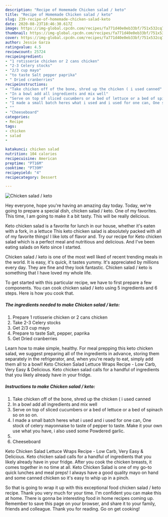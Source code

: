 ```yaml
---
description: "Recipe of Homemade Chicken salad / keto"
title: "Recipe of Homemade Chicken salad / keto"
slug: 239-recipe-of-homemade-chicken-salad-keto
date: 2020-08-23T18:46:30.617Z
image: https://img-global.cpcdn.com/recipes/fa771d40e0eb33bf/751x532cq70/chicken-salad-keto-recipe-main-photo.jpg
thumbnail: https://img-global.cpcdn.com/recipes/fa771d40e0eb33bf/751x532cq70/chicken-salad-keto-recipe-main-photo.jpg
cover: https://img-global.cpcdn.com/recipes/fa771d40e0eb33bf/751x532cq70/chicken-salad-keto-recipe-main-photo.jpg
author: Jessie Garza
ratingvalue: 4.5
reviewcount: 25724
recipeingredient:
- "1 rotisserie chicken or 2 cans chicken"
- "2-3 Celery stocks"
- "2/3 cup mayo"
- "to taste Salt pepper paprika"
- " Dried cranberries"
recipeinstructions:
- "Take chicken off of the bone, shred up the chicken ( i used canned"
- "In a bowl add all ingredients and mix well"
- "Serve on top of sliced cucumbers or a bed of lettuce or a bed of spinach so on so on."
- "I made a small batch heres what i used and i used for one can, One stock of celery mayonnaise to taste of pepper to taste. Make it your own use what you have, i also used some Powdered garlic."
- ""
- "Cheeseboard"
categories:
- Recipe
tags:
- chicken
- salad
- 

katakunci: chicken salad  
nutrition: 104 calories
recipecuisine: American
preptime: "PT16M"
cooktime: "PT39M"
recipeyield: "4"
recipecategory: Dessert

---
```



![Chicken salad / keto](https://img-global.cpcdn.com/recipes/fa771d40e0eb33bf/751x532cq70/chicken-salad-keto-recipe-main-photo.jpg)

Hey everyone, hope you're having an amazing day today. Today, we're going to prepare a special dish, chicken salad / keto. One of my favorites. This time, I am going to make it a bit tasty. This will be really delicious.

Keto chicken salad is a favorite for lunch in our house, whether it&#39;s eaten with a fork, in a lettuce This keto chicken salad is absolutely packed with all of my favorite things! I like lots of flavor and. Try our recipe for Keto chicken salad which is a perfect meal and nutritious and delicious. And I&#39;ve been eating salads on Keto since I started.

Chicken salad / keto is one of the most well liked of recent trending meals in the world. It is easy, it's quick, it tastes yummy. It's appreciated by millions every day. They are fine and they look fantastic. Chicken salad / keto is something that I have loved my whole life.


To get started with this particular recipe, we have to first prepare a few components. You can cook chicken salad / keto using 5 ingredients and 6 steps. Here is how you cook that.

<!--inarticleads1-->

##### The ingredients needed to make Chicken salad / keto:

1. Prepare 1 rotisserie chicken or 2 cans chicken
1. Take 2-3 Celery stocks
1. Get 2/3 cup mayo
1. Prepare to taste Salt, pepper, paprika
1. Get  Dried cranberries


Learn how to make simple, healthy. For meal prepping this keto chicken salad, we suggest preparing all of the ingredients in advance, storing them separately in the refrigerator, and, when you&#39;re ready to eat, simply add them all to a bowl! Keto Chicken Salad Lettuce Wraps Recipe - Low Carb, Very Easy &amp; Delicious. Keto chicken salad calls for a handful of ingredients that you likely already have in your fridge. 

<!--inarticleads2-->

##### Instructions to make Chicken salad / keto:

1. Take chicken off of the bone, shred up the chicken ( i used canned
1. In a bowl add all ingredients and mix well
1. Serve on top of sliced cucumbers or a bed of lettuce or a bed of spinach so on so on.
1. I made a small batch heres what i used and i used for one can, One stock of celery mayonnaise to taste of pepper to taste. Make it your own use what you have, i also used some Powdered garlic.
1. 
1. Cheeseboard


Keto Chicken Salad Lettuce Wraps Recipe - Low Carb, Very Easy &amp; Delicious. Keto chicken salad calls for a handful of ingredients that you likely already have in your fridge. After you cook the chicken breasts, it comes together in no time at all. Keto Chicken Salad is one of my go-to quick lunches and meal preps! I always have a good quality mayo on hand and some canned chicken so it&#39;s easy to whip up in a pinch. 

So that is going to wrap it up with this exceptional food chicken salad / keto recipe. Thank you very much for your time. I'm confident you can make this at home. There is gonna be interesting food in home recipes coming up. Remember to save this page on your browser, and share it to your family, friends and colleague. Thank you for reading. Go on get cooking!
